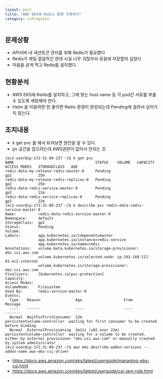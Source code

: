 ```yaml
---
layout: post
title: "AWS EKS에 Redis 환경 구축하기"
category: inProgress
---
```


문제상황
-
- API서버 내 세션토큰 관리를 위해 Redis가 필요했다
- Redis가 제일 깔끔하긴 한데 사실 너무 귀찮아서 로컬에 저장할까 싶었다
- 마음을 굳게 먹고 Redis를 설치했다.

현황분석
-
- AWS EKS에 Redis를 설치하고, 그에 맞는 host name 등 각 pod간 서로를 부를 수 있도록 세팅해야 한다.
- Helm 을 이용하면 한 줄이면 Redis 환경이 완성되는데 Pending에 걸려서 넘어가지 않는다.

조치내용
- 
- k get pvc 를 해서 뒤져보면 원인을 알 수 있다.
- pv 공간을 잡으려는데 AWS권한이 없어서 안되는 것
```
[ec2-user@ip-172-31-89-237 ~]$ k get pvc
NAME                                     STATUS    VOLUME   CAPACITY   ACCESS MODES   STORAGECLASS   AGE
redis-data-my-release-redis-master-0     Pending                                      gp2            25m
redis-data-my-release-redis-replicas-0   Pending                                      gp2            25m
redis-data-redis-service-master-0        Pending                                      gp2            22m
redis-data-redis-service-replicas-0      Pending                                      gp2            22m
[ec2-user@ip-172-31-89-237 ~]$ k describe pvc redis-data-redis-service-master-0
Name:          redis-data-redis-service-master-0
Namespace:     default
StorageClass:  gp2
Status:        Pending
Volume:
Labels:        app.kubernetes.io/component=master
               app.kubernetes.io/instance=redis-service
               app.kubernetes.io/name=redis
Annotations:   volume.beta.kubernetes.io/storage-provisioner: ebs.csi.aws.com
               volume.kubernetes.io/selected-node: ip-192-168-117-83.ec2.internal
               volume.kubernetes.io/storage-provisioner: ebs.csi.aws.com
Finalizers:    [kubernetes.io/pvc-protection]
Capacity:
Access Modes:
VolumeMode:    Filesystem
Used By:       redis-service-master-0
Events:
  Type    Reason                Age                   From                         Message
  ----    ------                ----                  ----                         -------
  Normal  WaitForFirstConsumer  22m                   persistentvolume-controller  waiting for first consumer to be created before binding
  Normal  ExternalProvisioning  2m11s (x82 over 22m)  persistentvolume-controller  waiting for a volume to be created, either by external provisioner "ebs.csi.aws.com" or manually created by system administrator
[ec2-user@ip-172-31-89-237 ~]$ aws eks describe-addon-versions --addon-name aws-ebs-csi-driver
```
- https://docs.aws.amazon.com/eks/latest/userguide/managing-ebs-csi.html
- https://docs.aws.amazon.com/eks/latest/userguide/csi-iam-role.html